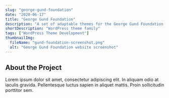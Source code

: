 ```yaml
---
slug: "george-gund-foundation"
date: "2020-06-17"
title: "George Gund Foundation"
description: "A set of adaptable themes for the George Gund Foundation’s WordPress site"
shortDescription: "WordPress theme family"
tags: ["WordPress Theme Development"]
thumbnailImg:
  fileName: "gund-foundation-screenshot.png"
  alt: "George Gund Foundation website screenshot"
---
```


## About the Project

Lorem ipsum dolor sit amet, consectetur adipiscing elit. In aliquam odio at iaculis gravida. Pellentesque luctus sapien in aliquet mattis. Proin sollicitudin porttitor sem.
